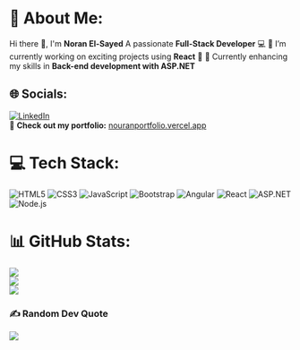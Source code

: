 # 💫 About Me:
Hi there 👋, I'm **Noran El-Sayed**
A passionate **Full-Stack Developer** 💻
🔭 I’m currently working on exciting projects using **React** 🚀
🌱 Currently enhancing my skills in **Back-end development with ASP.NET**

## 🌐 Socials:
[![LinkedIn](https://img.shields.io/badge/LinkedIn-%230077B5.svg?logo=linkedin&logoColor=white)](https://www.linkedin.com/in/noranelsayed)  
📌 **Check out my portfolio:** [nouranportfolio.vercel.app](https://nouranportfolio.vercel.app/)

# 💻 Tech Stack:
![HTML5](https://img.shields.io/badge/html5-%23E34F26.svg?style=for-the-badge&logo=html5&logoColor=white) 
![CSS3](https://img.shields.io/badge/css3-%231572B6.svg?style=for-the-badge&logo=css3&logoColor=white) 
![JavaScript](https://img.shields.io/badge/javascript-%23323330.svg?style=for-the-badge&logo=javascript&logoColor=%23F7DF1E) 
![Bootstrap](https://img.shields.io/badge/bootstrap-%238511FA.svg?style=for-the-badge&logo=bootstrap&logoColor=white) 
![Angular](https://img.shields.io/badge/angular-%23E23237.svg?style=for-the-badge&logo=angular&logoColor=white) 
![React](https://img.shields.io/badge/react-%2361DAFB.svg?style=for-the-badge&logo=react&logoColor=white) 
![ASP.NET](https://img.shields.io/badge/ASP.NET-%230093C4.svg?style=for-the-badge&logo=.net&logoColor=white) 
![Node.js](https://img.shields.io/badge/node.js-%2343853D.svg?style=for-the-badge&logo=node.js&logoColor=white)

# 📊 GitHub Stats:
![](https://github-readme-stats.vercel.app/api?username=NouranElsyed&theme=nightowl&hide_border=false&include_all_commits=true&count_private=true)  
![](https://github-readme-streak-stats.herokuapp.com/?user=NouranElsyed&theme=nightowl&hide_border=false)  
![](https://github-readme-stats.vercel.app/api/top-langs/?username=NouranElsyed&theme=nightowl&hide_border=false&include_all_commits=true&count_private=true&layout=compact)

### ✍️ Random Dev Quote
![](https://quotes-github-readme.vercel.app/api?type=horizontal&theme=radical)


